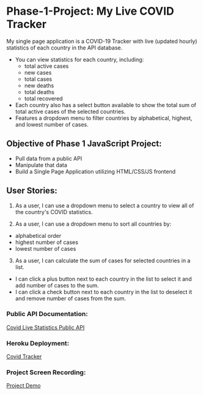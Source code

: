 # Phase-1-Project: My Live COVID Tracker

My single page application is a COVID-19 Tracker with live (updated hourly) statistics of each country in the API database.
* You can view statistics for each country, including:
  * total active cases
  * new cases
  * total cases
  * new deaths
  * total deaths
  * total recovered
* Each country also has a select button available to show the total sum of total active cases of the selected countries.
* Features a dropdown menu to filter countries by alphabetical, highest, and lowest number of cases.

## Objective of Phase 1 JavaScript Project: 
* Pull data from a public API
* Manipulate that data
* Build a Single Page Application utilizing HTML/CSS/JS frontend

## User Stories:
1. As a user, I can use a dropdown menu to select a country to view all of the country's COVID statistics.

2. As a user, I can use a dropdown menu to sort all countries by:
  * alphabetical order
  * highest number of cases
  * lowest number of cases

3. As a user, I can calculate the sum of cases for selected countries in a list.
  * I can click a plus button next to each country in the list to select it and add number of cases to the sum.
  * I can click a check button next to each country in the list to deselect it and remove number of cases from the sum.

### Public API Documentation:
<a href="https://covid-19.dataflowkit.com/v1" target="_blank">Covid Live Statistics Public API</a>

### Heroku Deployment:
<a href="https://cj-covid-tracker-vanillajs.herokuapp.com/" target="_blank">Covid Tracker</a>

### Project Screen Recording:
<a href="https://www.dropbox.com/s/e37bokcdipclk26/JS-Phase-1-Project-Screen-Recording.mov?dl=0" target="_blank">Project Demo</a>